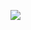 ![](http://www.plantuml.com/plantuml/proxy?cache=no&src=https://raw.githubusercontent.com/oleksandrblazhko/ai-215-filimonova/ai-215-filimonova-with_laboratory_work_7/2-SoftwareDesign/2.7-PlantUML/DataModel.puml)